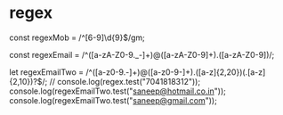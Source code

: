 # regex


const regexMob = /^[6-9]\d{9}$/gm;

const regexEmail = /^([a-zA-Z0-9\._-]+)@([a-zA-Z0-9]+)\.([a-zA-Z0-9])/;

let regexEmailTwo =
  /^([a-z0-9\.-]+)@([a-z0-9-]+)\.([a-z]{2,20})(.[a-z]{2,10})?$/;
// console.log(regex.test("7041818312"));
console.log(regexEmailTwo.test("saneep@hotmail.co.in"));
console.log(regexEmailTwo.test("saneep@gmail.com"));
